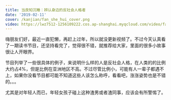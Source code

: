 ```yaml
---
title: 当良知沉睡：辨认身边的反社会人格者
date: '2019-02-11'
cover: /kanjian/fan_she_hui_cover.png
video: https://lwz7512-1256109222.cos.ap-shanghai.myqcloud.com/video/fan_she_hui_renge.320x180.mp4
---
```


嗨朋友们好，最近一直犯懒，再赶上过年，所以就没更新视频了。不过今天认真看了一期读书节目，还坚持看完了，觉得很不错，就推荐给大家，里面的很多小故事很让人开眼界。

<!-- end -->

节目列举了一些很具体的例子，来说明什么样的人是反社会人格，在人类的的比例大约占4%，但是比例在亚洲地区不高。不过尽管比例小，可能有人一辈子都遇不上，如果你没看节目都可能不知道这些人该怎么称呼，看看吧，涨涨姿势也是不错的。。。

尤其是对年轻人而已，年轻女孩子碰上这种渣男或者渣同事，应该会有所警惕了。